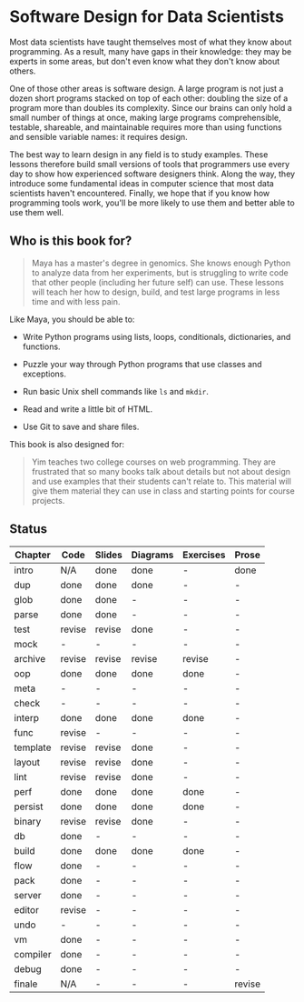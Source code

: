 # Software Design for Data Scientists

Most data scientists have taught themselves most of what they know
about programming.  As a result, many have gaps in their knowledge:
they may be experts in some areas, but don't even know what they don't
know about others.

One of those other areas is software design.  A large program is not
just a dozen short programs stacked on top of each other: doubling the
size of a program more than doubles its complexity.  Since our brains
can only hold a small number of things at once, making large programs
comprehensible, testable, shareable, and maintainable requires more
than using functions and sensible variable names: it requires design.

The best way to learn design in any field is to study examples.  These
lessons therefore build small versions of tools that programmers use
every day to show how experienced software designers think.  Along the
way, they introduce some fundamental ideas in computer science that
most data scientists haven't encountered.  Finally, we hope that if
you know how programming tools work, you'll be more likely to use them
and better able to use them well.

## Who is this book for?

> Maya has a master's degree in genomics.  She knows enough Python to
> analyze data from her experiments, but is struggling to write code
> that other people (including her future self) can use.  These
> lessons will teach her how to design, build, and test large programs
> in less time and with less pain.

Like Maya, you should be able to:

-   Write Python programs using lists, loops, conditionals, dictionaries, and functions.

-   Puzzle your way through Python programs that use classes and exceptions.

-   Run basic Unix shell commands like `ls` and `mkdir`.

-   Read and write a little bit of HTML.

-   Use Git to save and share files.

This book is also designed for:

> Yim teaches two college courses on web programming.  They are
> frustrated that so many books talk about details but not about
> design and use examples that their students can't relate to.  This
> material will give them material they can use in class and starting
> points for course projects.

## Status

| Chapter   | Code   | Slides | Diagrams | Exercises | Prose  |
| --------- | ------ | ------ | -------- | --------- | ------ |
| intro	    | N/A    | done   | done     | -         | done   |
| dup	    | done   | done   | done     | -         | -      |
| glob	    | done   | done   | -        | -         | -      |
| parse	    | done   | done   | -        | -         | -      |
| test	    | revise | revise | done     | -         | -      |
| mock	    | -      | -      | -        | -         | -      |
| archive   | revise | revise | revise   | revise    | -      |
| oop	    | done   | done   | done     | done      | -      |
| meta	    | -      | -      | -        | -         | -      |
| check	    | -      | -      | -        | -         | -      |
| interp    | done   | done   | done     | done      | -      |
| func	    | revise | -      | -        | -         | -      |
| template  | revise | revise | done     | -         | -      |
| layout    | revise | revise | done     | -         | -      |
| lint	    | revise | revise | done     | -         | -      |
| perf	    | done   | done   | done     | done      | -      |
| persist   | done   | done   | done     | done      | -      |
| binary    | revise | revise | done     | -         | -      |
| db	    | done   | -      | -        | -         | -      |
| build	    | done   | done   | done     | done      | -      |
| flow	    | done   | -      | -        | -         | -      |
| pack	    | done   | -      | -        | -         | -      |
| server    | done   | -      | -        | -         | -      |
| editor    | revise | -      | -        | -         | -      |
| undo	    | -      | -      | -        | -         | -      |
| vm	    | done   | -      | -        | -         | -      |
| compiler  | done   | -      | -        | -         | -      |
| debug	    | done   | -      | -        | -         | -      |
| finale    | N/A    | -      | -        | -         | revise |
